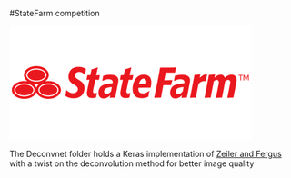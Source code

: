 #StateFarm competition

![prudential](../Images/statefarm.png)  

The Deconvnet folder holds a Keras implementation of [Zeiler and Fergus](http://arxiv.org/abs/1311.2901) with a twist on the deconvolution method for better image quality